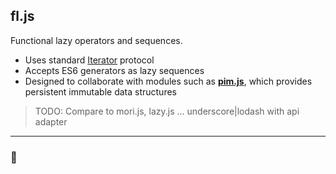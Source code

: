 ## fl.js

Functional lazy operators and sequences.

* Uses standard [Iterator][] protocol
* Accepts ES6 generators as lazy sequences
* Designed to collaborate with modules such as **[pim.js][]**, which provides persistent immutable data structures

> TODO: Compare to mori.js, lazy.js … underscore|lodash with api adapter



* * *

### &#x1f44b;




[Iterator]: https://developer.mozilla.org/en-US/docs/Web/JavaScript/Guide/The_Iterator_protocol
[pim.js]: http://npmjs.org/packages/pim
